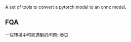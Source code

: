 A set of tools to convert a pytorch model  to an  onnx model.





## FQA

一些转换中可能遇到的问题: [参见](https://blog.csdn.net/yx903520/article/details/117262553)


